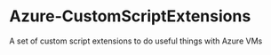 # Azure-CustomScriptExtensions
A set of custom script extensions to do useful things with Azure VMs
